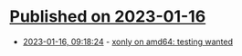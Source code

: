 # [Published on 2023-01-16](index.md)

* [2023-01-16, 09:18:24](https://lobste.rs/s/roihia/xonly_on_amd64_testing_wanted) - [xonly on amd64: testing wanted](https://marc.info/?l=openbsd-tech&m=167374666324119&w=2)
